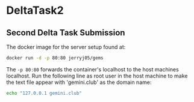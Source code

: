 # DeltaTask2
## Second Delta Task Submission 

The docker image for the server setup found at:
```bash
docker run -d -p 80:80 jerryj05/gems
```
The `-p 80:80` forwards the container's localhost to the host machines localhost. Run the following line as root user in the host machine to make the text file appear with 'gemini.club' as the domain name:

```bash
echo "127.0.0.1 gemini.club"
```

